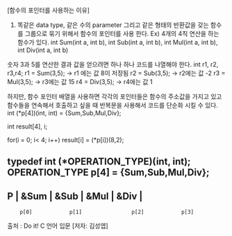 [함수의 포인터를 사용하는 이유]
1. 똑같은 data type, 같은 수의 parameter 그리고 같은 형태의 반환값을 갖는
함수를 그룹으로 묶기 위해서 함수의 포인터를 사용 한다.
Ex) 
4개의 4칙 연산을 하는 함수가 있다.
int Sum(int a, int b),
int Sub(int a, int b),
int Mul(int a, int b),
int Div(int a, int b)

숫자 3과 5를 연산한 결과 값을 얻으려면 하나 하나 코드를 나열해야 한다.
int r1, r2, r3,r4;
r1 = Sum(3,5); -> r1 에는 값 8이 저장됨
r2 = Sub(3,5); -> r2에는 값 -2
r3 = Mul(3,5); -> r3에는 값 15
r4 = Div(3,5); -> r4에는 값 1

하지만, 함수 포인터 배열을 사용하면 각각의 포인터들은 함수의 주소값을 가지고 있고 함수들을 연속해서 호출하고 싶을 때
반복문을 사용해서 코드를 단순화 시킬 수 있다.
int (*p[4])(int, int) = {Sum,Sub,Mul,Div};
<!-- 함수 호출 후 반환되는 결과 값을 저장하기 위한 배열 -->
int result[4], i; 
<!-- 반복문을 사용하여 함수 호출 후 배열 result에 반환되는 값 저장 -->
for(i = 0; i< 4; i++) result[i] = (*p[i])(8,2);

<!-- typedef 문법으로 코드 단순화 시킬 수 있다 -->
typedef int (*OPERATION_TYPE)(int, int);
OPERATION_TYPE p[4] = {Sum,Sub,Mul,Div}; <!-- == int (*p[4])(int,int) = {Sum,Sub,Mul,Div}; -->
------------------------------------------------------------------------
P  |     &Sum      |   &Sub         |      &Mul       |      &Div      |
------------------------------------------------------------------------
        p[0]            p[1]                p[2]            p[3]


출처 : Do it! C 언어 입문 [저자: 김성엽]